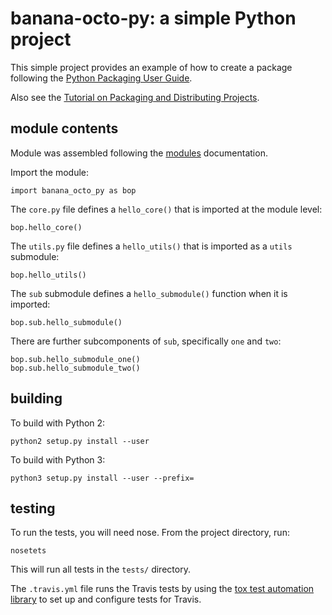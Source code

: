 # banana-octo-py: a simple Python project

This simple project provides an example of how to create a package
following the [Python Packaging User Guide](https://packaging.python.org).

Also see the [Tutorial on Packaging and Distributing Projects](https://packaging.python.org/en/latest/distributing.html).

## module contents

Module was assembled following the [modules](https://docs.python.org/3/tutorial/modules.html#packages) documentation.

Import the module:

```
import banana_octo_py as bop
```

The `core.py` file defines a `hello_core()` that is imported 
at the module level:

```
bop.hello_core()
```

The `utils.py` file defines a `hello_utils()` that is imported
as a `utils` submodule:

```
bop.hello_utils()
```

The `sub` submodule defines a `hello_submodule()` function 
when it is imported:

```
bop.sub.hello_submodule()
```

There are further subcomponents of `sub`, specifically `one` and `two`:

```
bop.sub.hello_submodule_one()
bop.sub.hello_submodule_two()
```

## building

To build with Python 2:

```
python2 setup.py install --user
```

To build with Python 3:

```
python3 setup.py install --user --prefix=
```

## testing

To run the tests, you will need nose.
From the project directory, run:

```
nosetets
```

This will run all tests in the `tests/` directory.

The `.travis.yml` file runs the Travis tests by using the [tox test automation library](https://tox.readthedocs.io/en/latest/)
to set up and configure tests for Travis.

